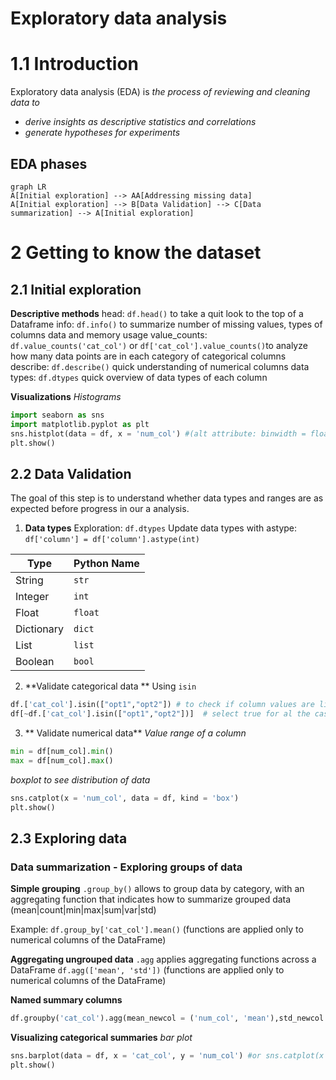 Exploratory data analysis
=

# 1.1 Introduction
Exploratory data analysis (EDA) is _the process of reviewing and cleaning data to_
 - _derive insights as descriptive statistics and correlations_
 - _generate hypotheses for experiments_

## EDA phases
```mermaid
graph LR
A[Initial exploration] --> AA[Addressing missing data]
A[Initial exploration] --> B[Data Validation] --> C[Data summarization] --> A[Initial exploration]

```


# 2 Getting to know the dataset
## 2.1 Initial exploration

**Descriptive methods**
head: `df.head()` to take a quit look to the top of a Dataframe
info: `df.info()` to summarize number of missing values, types of columns data and memory usage
value_counts: `df.value_counts('cat_col')` or `df['cat_col'].value_counts()`to analyze how many data points are in each category of categorical columns
describe: `df.describe()` quick understanding of numerical columns
data types: `df.dtypes`  quick overview of data types of each column

**Visualizations**
_Histograms_
```python
import seaborn as sns
import matplotlib.pyplot as plt
sns.histplot(data = df, x = 'num_col') #(alt attribute: binwidth = float)
plt.show()
```

## 2.2 Data Validation
The goal of this step is to understand whether data types and ranges are as expected before progress in our a analysis.

1. **Data types**
 Exploration: `df.dtypes`
 Update data types with astype: `df['column'] = df['column'].astype(int)` 

|Type|Python Name|
|-|-|
|String|`str`|
|Integer|`int`|
|Float|`float`|
|Dictionary|`dict`|
|List|`list`|
|Boolean|`bool`|

2.  **Validate categorical data **
Using `isin`

 ```python
df.['cat_col'].isin(["opt1","opt2"]) # to check if column values are limited to opt_x
df[~df.['cat_col'].isin(["opt1","opt2"])]  # select true for al the cases that are not opt1 or opt2
```
 
3.  ** Validate numerical data**
_Value range of a column_
```python
min = df[num_col].min()
max = df[num_col].max()
```
 _boxplot to see distribution of data_
 ```python
 sns.catplot(x = 'num_col', data = df, kind = 'box')
 plt.show()
 ```


## 2.3 Exploring data
### Data summarization - Exploring groups of data

**Simple grouping**
`.group_by()` allows to group data by category, with an aggregating function that indicates how to summarize grouped data (mean|count|min|max|sum|var|std)

Example:
`df.group_by['cat_col'].mean()` (functions are applied only to numerical columns of the DataFrame)


**Aggregating ungrouped data**
`.agg` applies aggregating functions across a DataFrame
`df.agg(['mean', 'std'])` (functions are applied only to numerical columns of the DataFrame)

**Named summary columns**
```python
df.groupby('cat_col').agg(mean_newcol = ('num_col', 'mean'),std_newcol = ('num_col', 'std'))
```
**Visualizing categorical summaries**
_bar plot_
```python
sns.barplot(data = df, x = 'cat_col', y = 'num_col') #or sns.catplot(x =  x = 'cat_col', y = 'num_col', data = df, kind = 'bar')
plt.show()
```

<!--stackedit_data:
eyJoaXN0b3J5IjpbLTEwNzIzODY1NjddfQ==
-->